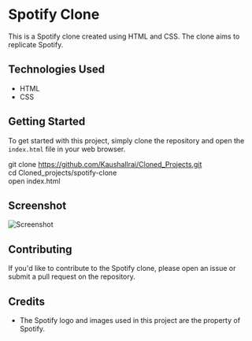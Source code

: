 # Spotify Clone

This is a Spotify clone created using HTML and CSS. The clone aims to replicate Spotify.

## Technologies Used

- HTML
- CSS

## Getting Started

To get started with this project, simply clone the repository and open the `index.html` file in your web browser.

git clone https://github.com/Kaushallrai/Cloned_Projects.git
<br>
cd Cloned_projects/spotify-clone
<br>
open index.html

## Screenshot

![Screenshot](Screenshots/V2.png.png)

## Contributing

If you'd like to contribute to the Spotify clone, please open an issue or submit a pull request on the repository.

## Credits

- The Spotify logo and images used in this project are the property of Spotify.
